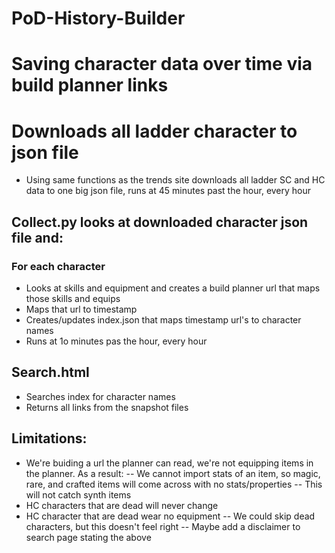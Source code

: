 # PoD-History-Builder
# Saving character data over time via build planner links

# Downloads all ladder character to json file

- Using same functions as the trends site downloads all ladder SC and HC data to one big json file, runs at 45 minutes past the hour, every hour


## Collect.py looks at downloaded character json file and:
### For each character
- Looks at skills and equipment and creates a build planner url that maps those skills and equips
- Maps that url to timestamp
- Creates/updates index.json that maps timestamp url's to character names
- Runs at 1o minutes pas the hour, every hour

## Search.html
- Searches index for character names
- Returns all links from the snapshot files


## Limitations:
- We're buiding a url the planner can read, we're not equipping items in the planner. As a result:
-- We cannot import stats of an item, so magic, rare, and crafted items will come across with no stats/properties
-- This will not catch synth items
- HC characters that are dead will never change
- HC character that are dead wear no equipment
-- We could skip dead characters, but this doesn't feel right
-- Maybe add a disclaimer to search page stating the above
